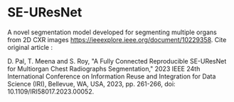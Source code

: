 # SE-UResNet
A novel segmentation model developed for segmenting multiple organs from 2D CXR images https://ieeexplore.ieee.org/document/10229358.
Cite original article :

D. Pal, T. Meena and S. Roy, "A Fully Connected Reproducible SE-UResNet for Multiorgan Chest Radiographs Segmentation," 2023 IEEE 24th International Conference on Information Reuse and Integration for Data Science (IRI), Bellevue, WA, USA, 2023, pp. 261-266, doi: 10.1109/IRI58017.2023.00052.
